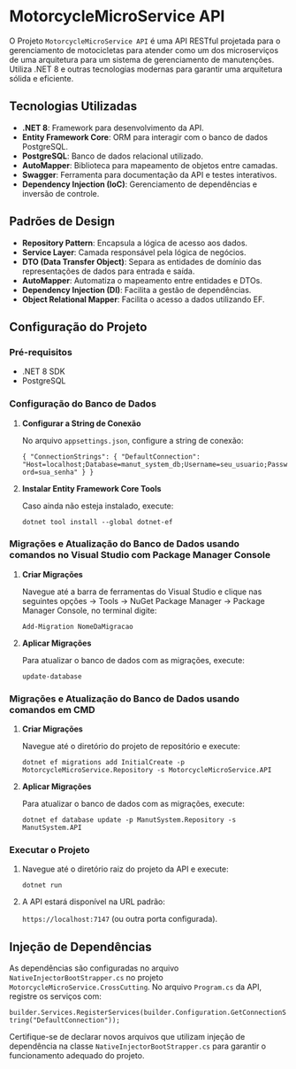 
# MotorcycleMicroService API

O Projeto `MotorcycleMicroService API` é uma API RESTful projetada para o gerenciamento de motocicletas para atender como um dos microserviços de uma arquitetura para um sistema de gerenciamento de manutenções. Utiliza .NET 8 e outras tecnologias modernas para garantir uma arquitetura sólida e eficiente.

## Tecnologias Utilizadas

-   **.NET 8**: Framework para desenvolvimento da API.
-   **Entity Framework Core**: ORM para interagir com o banco de dados PostgreSQL.
-   **PostgreSQL**: Banco de dados relacional utilizado.
-   **AutoMapper**: Biblioteca para mapeamento de objetos entre camadas.
-   **Swagger**: Ferramenta para documentação da API e testes interativos.
-   **Dependency Injection (IoC)**: Gerenciamento de dependências e inversão de controle.

## Padrões de Design

-   **Repository Pattern**: Encapsula a lógica de acesso aos dados.
-   **Service Layer**: Camada responsável pela lógica de negócios.
-   **DTO (Data Transfer Object)**: Separa as entidades de domínio das representações de dados para entrada e saída.
-   **AutoMapper**: Automatiza o mapeamento entre entidades e DTOs.
-   **Dependency Injection (DI)**: Facilita a gestão de dependências.
-   **Object Relational Mapper**: Facilita o acesso a dados utilizando EF.


## Configuração do Projeto

### Pré-requisitos

-   .NET 8 SDK
-   PostgreSQL

### Configuração do Banco de Dados

1.  **Configurar a String de Conexão**
    
    No arquivo `appsettings.json`, configure a string de conexão:
    
    `{
      "ConnectionStrings": {
        "DefaultConnection": "Host=localhost;Database=manut_system_db;Username=seu_usuario;Password=sua_senha"
      }
    }` 
    
2.  **Instalar Entity Framework Core Tools**
    
    Caso ainda não esteja instalado, execute:
    
    `dotnet tool install --global dotnet-ef` 
    
### Migrações e Atualização do Banco de Dados usando comandos no Visual Studio com Package Manager Console

1.  **Criar Migrações**
    
    Navegue até a barra de ferramentas do Visual Studio e clique nas seguintes opções -> Tools -> NuGet Package Manager -> Package Manager Console, no terminal digite:

    `Add-Migration NomeDaMigracao`

2.  **Aplicar Migrações**

    Para atualizar o banco de dados com as migrações, execute:

    `update-database`

### Migrações e Atualização do Banco de Dados usando comandos em CMD

1.  **Criar Migrações**
    
    Navegue até o diretório do projeto de repositório e execute:
    
    `dotnet ef migrations add InitialCreate -p MotorcycleMicroService.Repository -s MotorcycleMicroService.API` 
    
2.  **Aplicar Migrações**
    
    Para atualizar o banco de dados com as migrações, execute:
    
    `dotnet ef database update -p ManutSystem.Repository -s ManutSystem.API` 
    

### Executar o Projeto

1.  Navegue até o diretório raiz do projeto da API e execute:
    
    `dotnet run` 
    
2.  A API estará disponível na URL padrão:
    
    `https://localhost:7147` (ou outra porta configurada).
    

## Injeção de Dependências

As dependências são configuradas no arquivo `NativeInjectorBootStrapper.cs` no projeto `MotorcycleMicroService.CrossCutting`. No arquivo `Program.cs` da API, registre os serviços com:

`builder.Services.RegisterServices(builder.Configuration.GetConnectionString("DefaultConnection"));` 

Certifique-se de declarar novos arquivos que utilizam injeção de dependência na classe `NativeInjectorBootStrapper.cs` para garantir o funcionamento adequado do projeto.